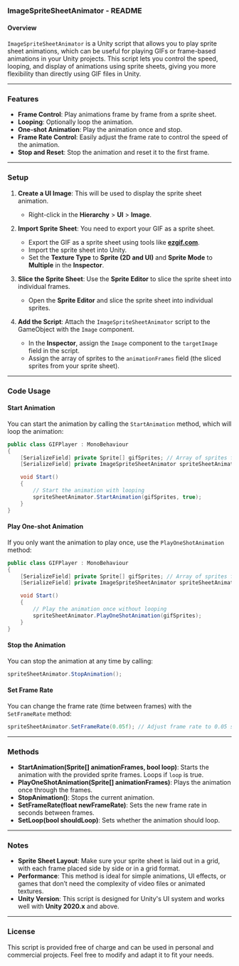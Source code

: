### ImageSpriteSheetAnimator - README

#### Overview

`ImageSpriteSheetAnimator` is a Unity script that allows you to play sprite sheet animations, which can be useful for playing GIFs or frame-based animations in your Unity projects. This script lets you control the speed, looping, and display of animations using sprite sheets, giving you more flexibility than directly using GIF files in Unity.

---

### Features

- **Frame Control**: Play animations frame by frame from a sprite sheet.
- **Looping**: Optionally loop the animation.
- **One-shot Animation**: Play the animation once and stop.
- **Frame Rate Control**: Easily adjust the frame rate to control the speed of the animation.
- **Stop and Reset**: Stop the animation and reset it to the first frame.

---

### Setup

1. **Create a UI Image**: This will be used to display the sprite sheet animation.
   - Right-click in the **Hierarchy** > **UI** > **Image**.

2. **Import Sprite Sheet**: You need to export your GIF as a sprite sheet.
   - Export the GIF as a sprite sheet using tools like **[ezgif.com](https://ezgif.com/sprite-sheet)**.
   - Import the sprite sheet into Unity.
   - Set the **Texture Type** to **Sprite (2D and UI)** and **Sprite Mode** to **Multiple** in the **Inspector**.

3. **Slice the Sprite Sheet**: Use the **Sprite Editor** to slice the sprite sheet into individual frames.
   - Open the **Sprite Editor** and slice the sprite sheet into individual sprites.

4. **Add the Script**: Attach the `ImageSpriteSheetAnimator` script to the GameObject with the `Image` component.
   - In the **Inspector**, assign the `Image` component to the `targetImage` field in the script.
   - Assign the array of sprites to the `animationFrames` field (the sliced sprites from your sprite sheet).

---

### Code Usage

#### Start Animation

You can start the animation by calling the `StartAnimation` method, which will loop the animation:

```csharp
public class GIFPlayer : MonoBehaviour
{
    [SerializeField] private Sprite[] gifSprites; // Array of sprites for the sprite sheet
    [SerializeField] private ImageSpriteSheetAnimator spriteSheetAnimator;

    void Start()
    {
        // Start the animation with looping
        spriteSheetAnimator.StartAnimation(gifSprites, true);
    }
}
```

#### Play One-shot Animation

If you only want the animation to play once, use the `PlayOneShotAnimation` method:

```csharp
public class GIFPlayer : MonoBehaviour
{
    [SerializeField] private Sprite[] gifSprites; // Array of sprites for the sprite sheet
    [SerializeField] private ImageSpriteSheetAnimator spriteSheetAnimator;

    void Start()
    {
        // Play the animation once without looping
        spriteSheetAnimator.PlayOneShotAnimation(gifSprites);
    }
}
```

#### Stop the Animation

You can stop the animation at any time by calling:

```csharp
spriteSheetAnimator.StopAnimation();
```

#### Set Frame Rate

You can change the frame rate (time between frames) with the `SetFrameRate` method:

```csharp
spriteSheetAnimator.SetFrameRate(0.05f); // Adjust frame rate to 0.05 seconds per frame
```

---

### Methods

- **StartAnimation(Sprite[] animationFrames, bool loop)**: Starts the animation with the provided sprite frames. Loops if `loop` is true.
- **PlayOneShotAnimation(Sprite[] animationFrames)**: Plays the animation once through the frames.
- **StopAnimation()**: Stops the current animation.
- **SetFrameRate(float newFrameRate)**: Sets the new frame rate in seconds between frames.
- **SetLoop(bool shouldLoop)**: Sets whether the animation should loop.

---

### Notes

- **Sprite Sheet Layout**: Make sure your sprite sheet is laid out in a grid, with each frame placed side by side or in a grid format.
- **Performance**: This method is ideal for simple animations, UI effects, or games that don’t need the complexity of video files or animated textures.
- **Unity Version**: This script is designed for Unity's UI system and works well with **Unity 2020.x** and above.

---

### License

This script is provided free of charge and can be used in personal and commercial projects. Feel free to modify and adapt it to fit your needs.

